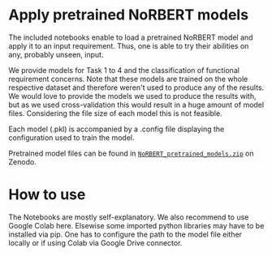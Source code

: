 # Apply pretrained NoRBERT models
The included notebooks enable to load a pretrained NoRBERT model and apply it to an input requirement.
Thus, one is able to try their abilities on any, probably unseen, input.

We provide models for Task 1 to 4 and the classification of functional requirement concerns.
Note that these models are trained on the whole respective dataset and therefore weren't used to produce any of the results.
We would love to provide the models we used to produce the results with, but as we used cross-validation this would result in a huge amount of model files. Considering the file size of each model this is not feasible.

Each model (.pkl) is accompanied by a .config file displaying the configuration used to train the model.

Pretrained model files can be found in [`NoRBERT_pretrained_models.zip`](https://doi.org/10.5281/zenodo.3833661) on Zenodo.

# How to use

The Notebooks are mostly self-explanatory. We also recommend to use Google Colab here. Elsewise some imported python libraries may have to be installed via pip.
One has to configure the path to the model file either locally or if using Colab via Google Drive connector.

